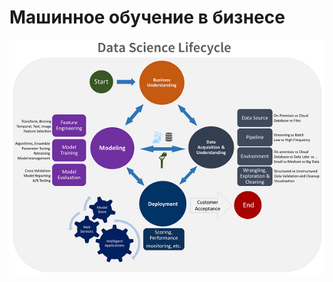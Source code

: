 # Машинное обучение в бизнесе
![MarkDown](https://github.com/vit050587/ML_in_work/blob/master/tdsp-lifecycle2.png)
